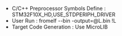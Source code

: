 - C/C++ Preprocessor Symbols Define : STM32F10X_HD,USE_STDPERIPH_DRIVER
- User Run : fromelf --bin -output=@L.bin !L
- Target Code Generation : Use MicroLIB

